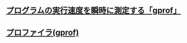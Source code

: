 ## [プログラムの実行速度を瞬時に測定する「gprof」](https://monoist.itmedia.co.jp/mn/articles/1711/15/news012_2.html)
## [プロファイラ(gprof)](http://nenya.cis.ibaraki.ac.jp/TIPS/gprof.html)
